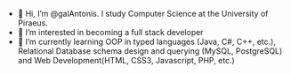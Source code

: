 - 👋 Hi, I’m @galAntonis. I study Computer Science at the University of Piraeus.
- 👀 I’m interested in becoming a full stack developer
- 🌱 I’m currently learning OOP in typed languages (Java, C#, C++, etc.), Relational Database schema design and querying (MySQL, PostgreSQL) 
      and Web Development(HTML, CSS3, Javascript, PHP, etc.)

